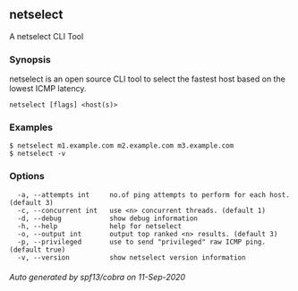 ## netselect

A netselect CLI Tool

### Synopsis

netselect is an open source CLI tool to select the fastest host based on the lowest ICMP latency.

```
netselect [flags] <host(s)>
```

### Examples

```
$ netselect m1.example.com m2.example.com m3.example.com
$ netselect -v

```

### Options

```
  -a, --attempts int     no.of ping attempts to perform for each host. (default 3)
  -c, --concurrent int   use <n> concurrent threads. (default 1)
  -d, --debug            show debug information
  -h, --help             help for netselect
  -o, --output int       output top ranked <n> results. (default 3)
  -p, --privileged       use to send "privileged" raw ICMP ping. (default true)
  -v, --version          show netselect version information
```

###### Auto generated by spf13/cobra on 11-Sep-2020
